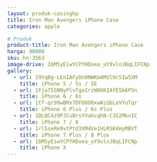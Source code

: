 ```yaml
---
layout: produk-casinghp
title: Iron Man Avengers iPhone Case
categories: apple

# Produk
product-title: Iron Man Avengers iPhone Case
harga: 90000
sku: hn-3563
image-drive: 1bM5yEiwYCPfHDoea_uY9vlnJBqLIFCNp
gallery:
  - url: 19YqBg-LEnIAFyDn0NWKm4MVl0c5Iw5XM
    title: iPhone 5 / 5s / SE
  - url: 1Fja75SNNyPlvTga1rzW66KIAfESb6P5n
    title: iPhone 6 / 6s
  - url: 1tf-qr99wBMx7DFDOO0xwWiQbLeVYuTqr
    title: iPhone 6 Plus / 6s Plus
  - url: 1DLQC4z9PJCuBrsYVahcqhN-C3S2MkvIC
    title: iPhone 7 / 8
  - url: 1rl5seRe9vtPtd3XM4VeIHLRSK4HyMBVT
    title: iPhone 7 Plus / 8 Plus
  - url: 1bM5yEiwYCPfHDoea_uY9vlnJBqLIFCNp
    title: iPhone X
---
```

